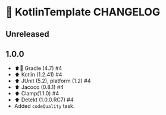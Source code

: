 # 📝 KotlinTemplate CHANGELOG

## Unreleased



## 1.0.0

- ⬆️🐘 Gradle (4.7) #4
- ⬆️ Kotlin (1.2.41) #4
- ⬆️ JUnit (5.2), platform (1.2) #4
- ⬆️ Jacoco (0.8.1) #4
- ⬆️ Clamp(1.1.0) #4
- ⬆️ Detekt (1.0.0.RC7) #4
- Added `codeQuality` task.
